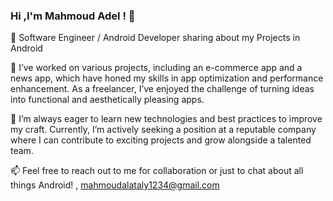  ### Hi ,I'm Mahmoud Adel !  👋



🔭  Software Engineer / Android Developer  sharing about my Projects in Android <br/>

🚀 I’ve worked on various projects, including an e-commerce app and a news app, which have honed my skills in app optimization and performance enhancement. As a freelancer, I’ve enjoyed the challenge of turning ideas into functional and aesthetically pleasing apps.<br/>

🌱  I’m always eager to learn new technologies and best practices to improve my craft. Currently, I’m actively seeking a position at a reputable company where I can contribute to exciting projects and grow alongside a talented team.<br/>

📫 Feel free to reach out to me for collaboration or just to chat about all things Android! ,  mahmoudalataly1234@gmail.com<br/>



<!--
**Malekel3alamy/Malekel3alamy** is a ✨ _special_ ✨ repository because its `README.md` (this file) appears on your GitHub profile.

Here are some ideas to get you started:

- 🔭 I’m currently working on ...
- 🌱 I’m currently learning ...
- 👯 I’m looking to collaborate on ...
- 🤔 I’m looking for help with ...
- 💬 Ask me about ...
- 📫 How to reach me: ...
- 😄 Pronouns: ...
- ⚡ Fun fact: ...
-->
